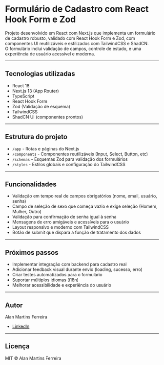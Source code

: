 # Formulário de Cadastro com React Hook Form e Zod

Projeto desenvolvido em React com Next.js que implementa um formulário de cadastro robusto, validado com React Hook Form e Zod, com componentes UI reutilizáveis e estilizados com TailwindCSS e ShadCN.  
O formulário inclui validação de campos, controle de estado, e uma experiência de usuário acessível e moderna.

---

## Tecnologias utilizadas

- React 18  
- Next.js 13 (App Router)  
- TypeScript  
- React Hook Form  
- Zod (Validação de esquema)  
- TailwindCSS  
- ShadCN UI (componentes prontos)  

---

## Estrutura do projeto

- `/app` - Rotas e páginas do Next.js  
- `/components` - Componentes reutilizáveis (Input, Select, Button, etc)  
- `/schemas` - Esquemas Zod para validação dos formulários  
- `/styles` - Estilos globais e configuração do TailwindCSS  

---

## Funcionalidades

- Validação em tempo real de campos obrigatórios (nome, email, usuário, senha)  
- Campo de seleção de sexo que começa vazio e exige seleção (Homem, Mulher, Outro)  
- Validação para confirmação de senha igual à senha  
- Mensagens de erro amigáveis e acessíveis para o usuário  
- Layout responsivo e moderno com TailwindCSS  
- Botão de submit que dispara a função de tratamento dos dados  

---

## Próximos passos

- Implementar integração com backend para cadastro real  
- Adicionar feedback visual durante envio (loading, sucesso, erro)  
- Criar testes automatizados para o formulário  
- Suportar múltiplos idiomas (i18n)  
- Melhorar acessibilidade e experiência do usuário  

---

## Autor

Alan Martins Ferreira

- [LinkedIn](https://www.linkedin.com/in/alan-martins-ferreira-devalan/)  
---

## Licença

MIT © Alan Martins Ferreira
